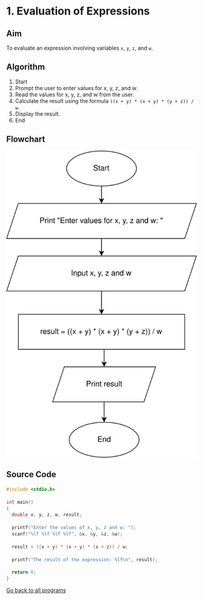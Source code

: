# 1. Evaluation of Expressions

## Aim

To evaluate an expression involving variables `x`, `y`, `z`, and `w`.

## Algorithm

1. Start
2. Prompt the user to enter values for x, y, z, and w.
3. Read the values for x, y, z, and w from the user.
4. Calculate the result using the formula `((x + y) * (x + y) * (y + z)) / w`.
5. Display the result.
6. End

## Flowchart

![Description of the image](../flowcharts/expression_evaluation.svg)

## Source Code

```c
#include <stdio.h>

int main()
{
  double x, y, z, w, result;

  printf("Enter the values of x, y, z and w: ");
  scanf("%lf %lf %lf %lf", &x, &y, &z, &w);

  result = ((x + y) * (x + y) * (x + z)) / w;

  printf("The result of the expression: %lf\n", result);

  return 0;
}
```

<!-- Go back to README -->

[Go back to all programs](../README.md)
